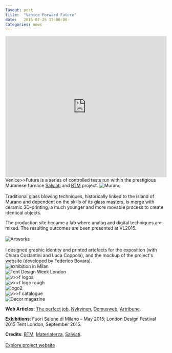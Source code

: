 ```yaml
---
layout: post
title:  "Venice Forward Future"
date:   2015-07-25 17:00:00
categories: news
---
```


<iframe src="https://player.vimeo.com/video/125023947?color=e74c3c&title=0&byline=0&portrait=0" width="100%" height="440" frameborder="0" webkitallowfullscreen mozallowfullscreen allowfullscreen></iframe>
Venice>>Future is a series of controlled tests run within the prestigious Muranese furnace <a href="http://www.salviati.com/" target="_blank">Salviati</a> and <a href="http://www.breaking-the-mould.com/en.php" target="_blank">BTM</a> project.

<!--
<iframe src="http://venice-future.com/" width="100%" height="400">
</iframe>
-->

<img src="http://payload399.cargocollective.com/1/10/325579/10282917/vf1.jpg" alt="Murano">
<br>
<br>
Traditional glass blowing techniques, historically linked to the island of Murano and dependent on the skills of its glass masters, is merge with ceramic 3D-printing, a much younger and more movable process to create identical objects.

The production site became a lab where analog and digital techniques are mixed. The resulting outcomes are been presented at VL2015.
<br>
<br>
<img src="http://payload399.cargocollective.com/1/10/325579/10282917/3.1_1250.jpg" alt="Artworks">
<br>
<br>
I designed graphic identity and printed artefacts for the exposition (with Chiara Costantini and Luca Coppola), and the mockup of the project's website (developed by Federico Bovara).
<br>
<img src="http://payload399.cargocollective.com/1/10/325579/10282917/3.6_960.jpg" alt="exhibition in Milan">
<br>
<img src="http://payload399.cargocollective.com/1/10/325579/10282917/vf2.jpg" alt="Tent Design Week London">
<br>
<img src="https://38.media.tumblr.com/2d3833fcded6c67dc8033d468ece77b7/tumblr_nw47i7XoFX1thir10o1_1280.gif" alt="v>>f logos">
<br>
<img src="http://payload399.cargocollective.com/1/10/325579/10282917/2.6_1600_c.jpeg" alt="v>>f logo rough">
<br>
<img src="http://payload399.cargocollective.com/1/10/325579/10282917/Scan-24_1600_c.jpeg" alt="logo2">
<br>
<img src="http://payload399.cargocollective.com/1/10/325579/10282917/manifesto.jpg" alt="v>>f catalogue">
<br>
<img src="http://payload399.cargocollective.com/1/10/325579/10282917/3.9_1600_c.jpg" alt="Decor magazine">

<b>Web Articles</b>: <a href="http://www.theperfectjob.it/le-spettacolari-creazioni-del-collettivo-atu-mescolano-il-vetro-soffiato-muranese-e-la-ceramica-stampata-in-3d/" target="_blank">The perfect job</a>, <a href="http://nykyinen.com/venice-future-a-project-by-breaking-the-
mould/" target="_blank">Nykyinen</a>, <a href="http://www.domusweb.it/content/domusweb/it/notizie/2015/04/30/subalterno1_venice_future.html" target="_blank">Domusweb</a>, <a href="http://www.artribune.com/2015/04/eppur-si-muove-le-nuove-facce-del-design-italiano/" target="_blank">Artribune</a>.
<br>

<b>Exhibitions</b>: Fuori Salone di Milano – May 2015; London Design Festival 2015 Tent London, September 2015.
<br>

<b>Credits</b>: <a href="http://www.breaking-the-mould.com/en.php" target="_blank">BTM</a>, <a href="http://materiaterza.com/" target="_blank">Materiaterza</a>, <a href= "http://www.salviati.com/" target="_blank">Salviati</a>.
<br>
<br>
<a href="http://venice-future.com/" target="_blank" class="button">Explore project website</a>
<br>
<br>
